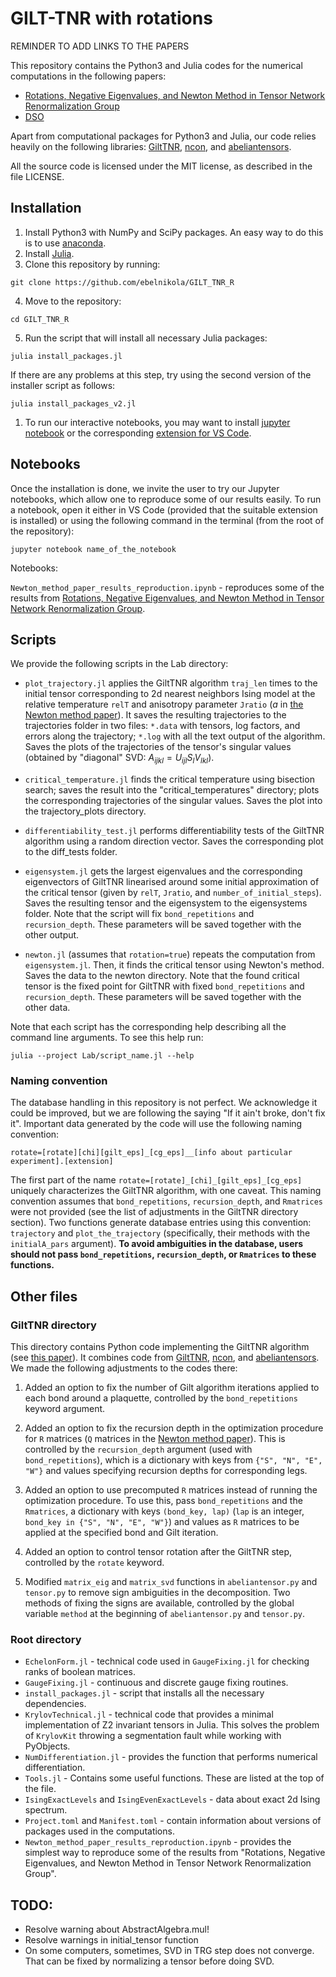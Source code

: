 # GILT-TNR with rotations

REMINDER TO ADD LINKS TO THE PAPERS

This repository contains the Python3 and Julia codes for the numerical computations in the following papers:
- [Rotations, Negative Eigenvalues, and Newton Method in Tensor Network Renormalization Group]() 
- [DSO]()

Apart from computational packages for Python3 and Julia, our code relies heavily on the following libraries: [GiltTNR](https://github.com/GiltTNR/GiltTNR), [ncon](https://github.com/mhauru/ncon), and [abeliantensors](https://github.com/mhauru/abeliantensors).

All the source code is licensed under the MIT license, as described in the file LICENSE.

## Installation

1. Install Python3 with NumPy and SciPy packages. An easy way to do this is to use [anaconda](https://www.anaconda.com/download/). 
2. Install [Julia](https://julialang.org/). 
3. Clone this repository by running:
``` 
git clone https://github.com/ebelnikola/GILT_TNR_R 
```
4. Move to the repository:
```
cd GILT_TNR_R
```
5. Run the script that will install all necessary Julia packages:
```
julia install_packages.jl
```
If there are any problems at this step, try using the second version of the installer script as follows:
```
julia install_packages_v2.jl
``` 

1. To run our interactive notebooks, you may want to install [jupyter notebook](https://jupyter.org/) or the corresponding [extension for VS Code](https://marketplace.visualstudio.com/items?itemName=ms-toolsai.jupyter).     

## Notebooks

Once the installation is done, we invite the user to try our Jupyter notebooks, which allow one to reproduce some of our results easily. To run a notebook, open it either in VS Code (provided that the suitable extension is installed) or using the following command in the terminal (from the root of the repository):
```
jupyter notebook name_of_the_notebook
```

Notebooks:

`Newton_method_paper_results_reproduction.ipynb` - reproduces some of the results from [Rotations, Negative Eigenvalues, and Newton Method in Tensor Network Renormalization Group](). 

## Scripts 

We provide the following scripts in the Lab directory:

- `plot_trajectory.jl` applies the GiltTNR algorithm `traj_len` times to the initial tensor corresponding to 2d nearest neighbors Ising model at the relative temperature `relT` and anisotropy parameter `Jratio` ($a$ in [the Newton method paper]()). It saves the resulting trajectories to the trajectories folder in two files: `*.data` with tensors, log factors, and errors along the trajectory; `*.log` with all the text output of the algorithm. Saves the plots of the trajectories of the tensor's singular values (obtained by "diagonal" SVD: $A_{ijkl}=U_{ij l} S_l V_{l kl}$).

- `critical_temperature.jl` finds the critical temperature using bisection search; saves the result into the "critical_temperatures" directory; plots the corresponding trajectories of the singular values. Saves the plot into the trajectory_plots directory. 
 
- `differentiability_test.jl` performs differentiability tests of the GiltTNR algorithm using a random direction vector. Saves the corresponding plot to the diff_tests folder.

- `eigensystem.jl` gets the largest eigenvalues and the corresponding eigenvectors of GiltTNR linearised around some initial approximation of the critical tensor (given by `relT`, `Jratio`, and `number_of_initial_steps`). Saves the resulting tensor and the eigensystem to the eigensystems folder. Note that the script will fix `bond_repetitions` and `recursion_depth`. These parameters will be saved together with the other output.  

- `newton.jl` (assumes that `rotation=true`) repeats the computation from `eigensystem.jl`. Then, it finds the critical tensor using Newton's method. Saves the data to the newton directory. Note that the found critical tensor is the fixed point for GiltTNR with fixed `bond_repetitions` and `recursion_depth`. These parameters will be saved together with the other data.

Note that each script has the corresponding help describing all the command line arguments. To see this help run:
```
julia --project Lab/script_name.jl --help
```
### Naming convention

The database handling in this repository is not perfect. We acknowledge it could be improved, but we are following the saying "If it ain't broke, don't fix it". Important data generated by the code will use the following naming convention:
```
rotate=[rotate][chi][gilt_eps]_[cg_eps]__[info about particular experiment].[extension]
```
The first part of the name `rotate=[rotate]_[chi]_[gilt_eps]_[cg_eps]` uniquely characterizes the GiltTNR algorithm, with one caveat. This naming convention assumes that `bond_repetitions`, `recursion_depth`, and `Rmatrices` were not provided (see the list of adjustments in the GiltTNR directory section). Two functions generate database entries using this convention: `trajectory` and `plot_the_trajectory` (specifically, their methods with the `initialA_pars` argument). **To avoid ambiguities in the database, users should not pass `bond_repetitions`, `recursion_depth`, or `Rmatrices` to these functions.**

## Other files

### GiltTNR directory
This directory contains Python code implementing the GiltTNR algorithm (see [this paper](https://journals.aps.org/prb/abstract/10.1103/PhysRevB.97.045111)). It combines code from [GiltTNR](https://github.com/GiltTNR/GiltTNR), [ncon](https://github.com/mhauru/ncon), and [abeliantensors](https://github.com/mhauru/abeliantensors). We made the following adjustments to the codes there:

1. Added an option to fix the number of Gilt algorithm iterations applied to each bond around a plaquette, controlled by the `bond_repetitions` keyword argument.

2. Added an option to fix the recursion depth in the optimization procedure for `R` matrices (`Q` matrices in the [Newton method paper]()). This is controlled by the `recursion_depth` argument (used with `bond_repetitions`), which is a dictionary with keys from `{"S", "N", "E", "W"}` and values specifying recursion depths for corresponding legs. 

3. Added an option to use precomputed `R` matrices instead of running the optimization procedure. To use this, pass `bond_repetitions` and the `Rmatrices`, a dictionary with keys `(bond_key, lap)` (`lap` is an integer, `bond_key in {"S", "N", "E", "W"}`) and values as `R` matrices to be applied at the specified bond and Gilt iteration.

4. Added an option to control tensor rotation after the GiltTNR step, controlled by the `rotate` keyword.

5. Modified `matrix_eig` and `matrix_svd` functions in `abeliantensor.py` and `tensor.py` to remove sign ambiguities in the decomposition. Two methods of fixing the signs are available, controlled by the global variable `method` at the beginning of `abeliantensor.py` and `tensor.py`.

### Root directory

- `EchelonForm.jl` - technical code used in `GaugeFixing.jl` for checking ranks of boolean matrices. 
- `GaugeFixing.jl` - continuous and discrete gauge fixing routines.
- `install_packages.jl` - script that installs all the necessary dependencies.
- `KrylovTechnical.jl` - technical code that provides a minimal implementation of Z2 invariant tensors in Julia. This solves the problem of `KrylovKit` throwing a segmentation fault while working with PyObjects.
- `NumDifferentiation.jl` - provides the function that performs numerical differentiation.
- `Tools.jl` - Contains some useful functions. These are listed at the top of the file.     
- `IsingExactLevels` and `IsingEvenExactLevels` - data about exact 2d Ising spectrum.
- `Project.toml` and `Manifest.toml` - contain information about versions of packages used in the computations.
- `Newton_method_paper_results_reproduction.ipynb` - provides the simplest way to reproduce some of the results from "Rotations, Negative Eigenvalues, and Newton Method in Tensor Network Renormalization Group".


## TODO:

- Resolve warning about AbstractAlgebra.mul!
- Resolve warnings in initial_tensor function
- On some computers, sometimes, SVD in TRG step does not converge. That can be fixed by normalizing a tensor before doing SVD. 
